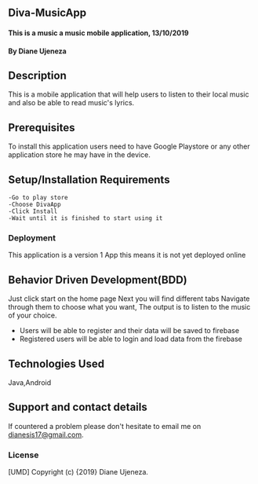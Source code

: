 ## Diva-MusicApp
#### This is a music a music mobile application, 13/10/2019
#### By Diane Ujeneza
## Description
This is a mobile application that will help users to listen to their local music and also be able to read music's lyrics.
## Prerequisites
To install this application users need to have Google Playstore or any other application store he may have in the device.

## Setup/Installation Requirements
    -Go to play store
    -Choose DivaApp
    -Click Install
    -Wait until it is finished to start using it

### Deployment
This application is a version 1 App this means it is not yet deployed online

## Behavior Driven Development(BDD)
Just click start on the home page
Next you will find different tabs
Navigate through them to choose what you want,
The output is to listen to the music of your choice.

* Users will be able to register and their data will be saved to firebase
* Registered users will be able to login and load data from the firebase

## Technologies Used
Java,Android
## Support and contact details
If countered a problem please don't hesitate to email me on dianesis17@gmail.com.
### License
[UMD]
Copyright (c) {2019} Diane Ujeneza.